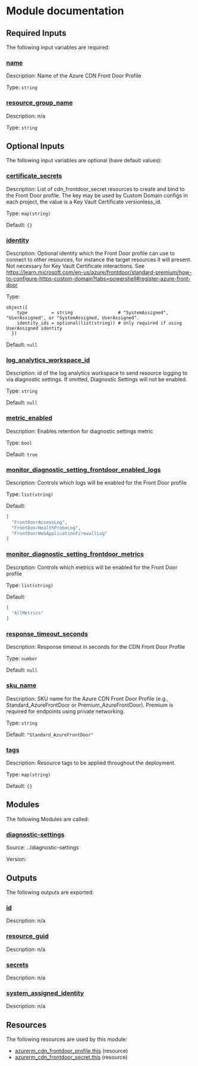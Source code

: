 # Module documentation

## Required Inputs

The following input variables are required:

### <a name="input_name"></a> [name](#input\_name)

Description: Name of the Azure CDN Front Door Profile

Type: `string`

### <a name="input_resource_group_name"></a> [resource\_group\_name](#input\_resource\_group\_name)

Description: n/a

Type: `string`

## Optional Inputs

The following input variables are optional (have default values):

### <a name="input_certificate_secrets"></a> [certificate\_secrets](#input\_certificate\_secrets)

Description: List of cdn\_frontdoor\_secret resources to create and bind to the Front Door profile. The key may be used by Custom Domain configs in each project, the value is a Key Vault Certificate versionless\_id.

Type: `map(string)`

Default: `{}`

### <a name="input_identity"></a> [identity](#input\_identity)

Description: Optional identity which the Front Door profile can use to connect to other resources, for instance the target resources it will present. Not necessary for Key Vault Certificate interactions. See https://learn.microsoft.com/en-us/azure/frontdoor/standard-premium/how-to-configure-https-custom-domain?tabs=powershell#register-azure-front-door

Type:

```hcl
object({
    type         = string                 # "SystemAssigned", "UserAssigned", or "SystemAssigned, UserAssigned".
    identity_ids = optional(list(string)) # only required if using UserAssigned identity
  })
```

Default: `null`

### <a name="input_log_analytics_workspace_id"></a> [log\_analytics\_workspace\_id](#input\_log\_analytics\_workspace\_id)

Description: id of the log analytics workspace to send resource logging to via diagnostic settings. If omitted, Diagnostic Settings will not be enabled.

Type: `string`

Default: `null`

### <a name="input_metric_enabled"></a> [metric\_enabled](#input\_metric\_enabled)

Description: Enables retention for diagnostic settings metric

Type: `bool`

Default: `true`

### <a name="input_monitor_diagnostic_setting_frontdoor_enabled_logs"></a> [monitor\_diagnostic\_setting\_frontdoor\_enabled\_logs](#input\_monitor\_diagnostic\_setting\_frontdoor\_enabled\_logs)

Description: Controls which logs will be enabled for the Front Door profile

Type: `list(string)`

Default:

```json
[
  "FrontDoorAccessLog",
  "FrontDoorHealthProbeLog",
  "FrontDoorWebApplicationFirewallLog"
]
```

### <a name="input_monitor_diagnostic_setting_frontdoor_metrics"></a> [monitor\_diagnostic\_setting\_frontdoor\_metrics](#input\_monitor\_diagnostic\_setting\_frontdoor\_metrics)

Description: Controls which metrics will be enabled for the Front Door profile

Type: `list(string)`

Default:

```json
[
  "AllMetrics"
]
```

### <a name="input_response_timeout_seconds"></a> [response\_timeout\_seconds](#input\_response\_timeout\_seconds)

Description: Response timeout in seconds for the CDN Front Door Profile

Type: `number`

Default: `null`

### <a name="input_sku_name"></a> [sku\_name](#input\_sku\_name)

Description: SKU name for the Azure CDN Front Door Profile (e.g., Standard\_AzureFrontDoor or Premium\_AzureFrontDoor). Premium is required for endpoints using private networking.

Type: `string`

Default: `"Standard_AzureFrontDoor"`

### <a name="input_tags"></a> [tags](#input\_tags)

Description: Resource tags to be applied throughout the deployment.

Type: `map(string)`

Default: `{}`
## Modules

The following Modules are called:

### <a name="module_diagnostic-settings"></a> [diagnostic-settings](#module\_diagnostic-settings)

Source: ../diagnostic-settings

Version:
## Outputs

The following outputs are exported:

### <a name="output_id"></a> [id](#output\_id)

Description: n/a

### <a name="output_resource_guid"></a> [resource\_guid](#output\_resource\_guid)

Description: n/a

### <a name="output_secrets"></a> [secrets](#output\_secrets)

Description: n/a

### <a name="output_system_assigned_identity"></a> [system\_assigned\_identity](#output\_system\_assigned\_identity)

Description: n/a
## Resources

The following resources are used by this module:

- [azurerm_cdn_frontdoor_profile.this](https://registry.terraform.io/providers/hashicorp/azurerm/latest/docs/resources/cdn_frontdoor_profile) (resource)
- [azurerm_cdn_frontdoor_secret.this](https://registry.terraform.io/providers/hashicorp/azurerm/latest/docs/resources/cdn_frontdoor_secret) (resource)

